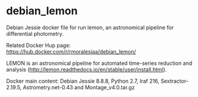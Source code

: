 # debian_lemon
Debian Jessie docker file for run lemon, an astronomical pipeline for differential photometry.

Related Docker Hup page: https://hub.docker.com/r/rmoralesiaa/debian_lemon/

LEMON is an astronomical pipeline for automated time-series reduction and analysis (http://lemon.readthedocs.io/en/stable/user/install.html).

Docker main content:
Debian Jessie 8.8.8, Python 2.7, Iraf 216, Sextractor-2.19.5, Astrometry.net-0.43 and Montage_v4.0.tar.gz


